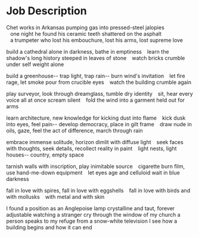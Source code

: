 # Job Description 

Chet works in Arkansas pumping gas into pressed-steel jalopies  	
&ensp; one night he found his ceramic teeth shattered on the asphalt 	
&ensp; a trumpeter who lost his embouchure, lost his arms, lost supreme love

build a cathedral alone in darkness, bathe in emptiness
&ensp; learn the shadow's long history steeped in leaves of stone 
&ensp; watch bricks crumble under self weight alone

build a greenhouse-- trap light, trap rain-- burn wind's invitation 
&ensp; let fire rage, let smoke pour from crucible eyes
&ensp; watch the building crumble again 

play surveyor, look through dreamglass, tumble dry identity
&ensp; sit, hear every voice all at once scream silent 
&ensp; fold the wind into a garment held out for arms 

learn architecture, new knowledge for kicking dust into flame 
&ensp; kick dusk into eyes, feel pain-- develop democracy, place in gilt frame
&ensp; draw nude in oils, gaze, feel the act of difference, march through rain

embrace immense solitude, horizon dimlit with diffuse light 
&ensp; seek faces with thoughts, seek details, recollect reality in paint
&ensp; light nests, light houses-- country, empty space  

tarnish walls with inscription, play inimitable source 
&ensp; cigarette burn film, use hand-me-down equipment 
&ensp; let eyes age and celluloid wait in blue darkness

fall in love with spires, fall in love with eggshells 
&ensp; fall in love with birds and with mollusks
&ensp; with metal and with skin 

I found a position as an Anglepoise lamp
crystalline and taut, forever adjustable 
watching a stranger cry through the window of my church 
a person speaks to my refuge from a snow-white television 
I see how a building begins and how it can end 